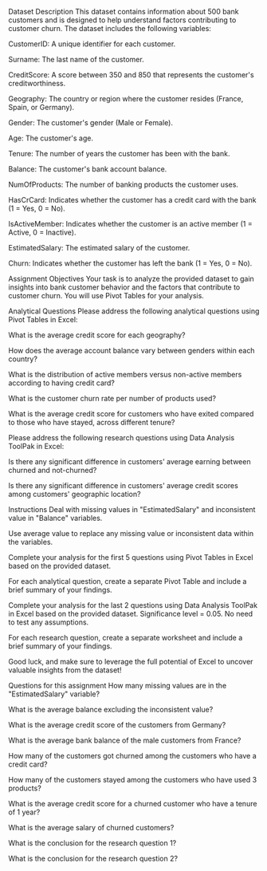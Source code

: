 Dataset Description
This dataset contains information about 500 bank customers and is designed to help understand factors contributing to customer churn. The dataset includes the following variables:

CustomerID: A unique identifier for each customer.

Surname: The last name of the customer.

CreditScore: A score between 350 and 850 that represents the customer's creditworthiness.

Geography: The country or region where the customer resides (France, Spain, or Germany).

Gender: The customer's gender (Male or Female).

Age: The customer's age.

Tenure: The number of years the customer has been with the bank.

Balance: The customer's bank account balance.

NumOfProducts: The number of banking products the customer uses.

HasCrCard: Indicates whether the customer has a credit card with the bank (1 = Yes, 0 = No).

IsActiveMember: Indicates whether the customer is an active member (1 = Active, 0 = Inactive).

EstimatedSalary: The estimated salary of the customer.

Churn: Indicates whether the customer has left the bank (1 = Yes, 0 = No).

Assignment Objectives
Your task is to analyze the provided dataset to gain insights into bank customer behavior and the factors that contribute to customer churn. You will use Pivot Tables for your analysis.

Analytical Questions
Please address the following analytical questions using Pivot Tables in Excel:

What is the average credit score for each geography?

How does the average account balance vary between genders within each country?

What is the distribution of active members versus non-active members according to having credit card?

What is the customer churn rate per number of products used?

What is the average credit score for customers who have exited compared to those who have stayed, across different tenure?

Please address the following research questions using Data Analysis ToolPak in Excel:

Is there any significant difference in customers' average earning between churned and not-churned?

Is there any significant difference in customers' average credit scores among customers' geographic location?

Instructions
Deal with missing values in "EstimatedSalary" and inconsistent value in "Balance" variables.

Use average value to replace any missing value or inconsistent data within the variables.

Complete your analysis for the first 5 questions using Pivot Tables in Excel based on the provided dataset.

For each analytical question, create a separate Pivot Table and include a brief summary of your findings.

Complete your analysis for the last 2 questions using Data Analysis ToolPak in Excel based on the provided dataset. Significance level = 0.05. No need to test any assumptions.

For each research question, create a separate worksheet and include a brief summary of your findings.

Good luck, and make sure to leverage the full potential of Excel to uncover valuable insights from the dataset!

Questions for this assignment
How many missing values are in the "EstimatedSalary" variable?

What is the average balance excluding the inconsistent value?

What is the average credit score of the customers from Germany?

What is the average bank balance of the male customers from France?

How many of the customers got churned among the customers who have a credit card?

How many of the customers stayed among the customers who have used 3 products?

What is the average credit score for a churned customer who have a tenure of 1 year?

What is the average salary of churned customers?

What is the conclusion for the research question 1?

What is the conclusion for the research question 2?

